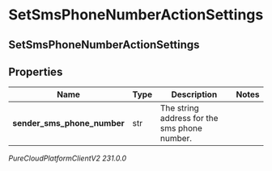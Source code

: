 # SetSmsPhoneNumberActionSettings

## SetSmsPhoneNumberActionSettings

## Properties

|Name | Type | Description | Notes|
|------------ | ------------- | ------------- | -------------|
| **sender_sms_phone_number** | str | The string address for the sms phone number. | |



_PureCloudPlatformClientV2 231.0.0_
